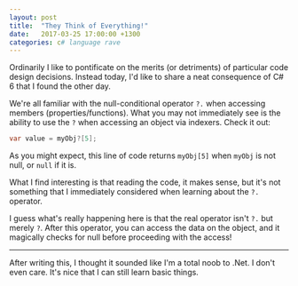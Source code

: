 ```yaml
---
layout: post
title:  "They Think of Everything!"
date:   2017-03-25 17:00:00 +1300
categories: c# language rave
---
```

Ordinarily I like to pontificate on the merits (or detriments) of particular code design decisions.  Instead today, I'd like to share a neat consequence of C# 6 that I found the other day.

We're all familiar with the null-conditional operator `?.` when accessing members (properties/functions).  What you may not immediately see is the ability to use the `?` when accessing an object via indexers.  Check it out:

```c#
var value = myObj?[5];
```

As you might expect, this line of code returns `myObj[5]` when `myObj` is not null, or `null` if it is.

What I find interesting is that reading the code, it makes sense, but it's not something that I immediately considered when learning about the `?.` operator.

I guess what's really happening here is that the real operator isn't `?.` but merely `?`.  After this operator, you can access the data on the object, and it magically checks for null before proceeding with the access!

---

After writing this, I thought it sounded like I'm a total noob to .Net.  I don't even care.  It's nice that I can still learn basic things.